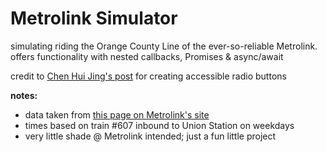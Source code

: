 # Metrolink Simulator

simulating riding the Orange County Line of the ever-so-reliable Metrolink. offers functionality with nested callbacks, Promises & async/await

credit to [Chen Hui Jing's post](https://blog.bitsrc.io/customise-radio-buttons-without-compromising-accessibility-b03061b5ba93) for creating accessible radio buttons

**notes:**
- data taken from [this page on Metrolink's site](https://metrolinktrains.com/schedules/?type=line&lineName=Orange+County+Line)
- times based on train #607 inbound to Union Station on weekdays
- very little shade @ Metrolink intended; just a fun little project
